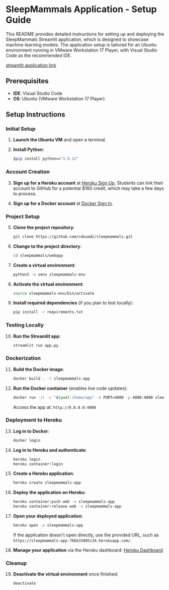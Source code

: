 # SleepMammals Application - Setup Guide
This README provides detailed instructions for setting up and deploying the SleepMammals Streamlit application, which is designed to showcase machine learning models. The application setup is tailored for an Ubuntu environment running in VMware Workstation 17 Player, with Visual Studio Code as the recommended IDE.

[streamlit application link](https://sleepmammals-app-76bb33805c34.herokuapp.com/)

## Prerequisites

- **IDE**: Visual Studio Code
- **OS**: Ubuntu (VMware Workstation 17 Player)

## Setup Instructions

### Initial Setup

1. **Launch the Ubuntu VM** and open a terminal.

2. **Install Python**:
    ```bash
    $pip install python=="3.9.12"
    ```

### Account Creation

3. **Sign up for a Heroku account** at [Heroku Sign Up](https://signup.heroku.com/). Students can link their account to GitHub for a potential $160 credit, which may take a few days to process.

4. **Sign up for a Docker account** at [Docker Sign In](https://login.docker.com/).

### Project Setup

5. **Clone the project repository**:
    ```bash
    git clone https://github.com/cdouadi/sleepmammals.git
    ```

6. **Change to the project directory**:
    ```bash
    cd sleepmammals/webapp
    ```

7. **Create a virtual environment**:
    ```bash
    python3 -m venv sleepmammals-env
    ```

8. **Activate the virtual environment**:
    ```bash
    source sleepmammals-env/bin/activate
    ```

9. **Install required dependencies** (if you plan to test locally):
    ```bash
    pip install -r requirements.txt
    ```

### Testing Locally

10. **Run the Streamlit app**:
    ```bash
    streamlit run app.py
    ```

### Dockerization

11. **Build the Docker image**:
    ```bash
    docker build . -t sleepmammals-app
    ```

12. **Run the Docker container** (enables live code updates):
    ```bash
    docker run -it -v "$(pwd):/home/app" -e PORT=4000 -p 4000:4000 sleepmammals-app
    ```
    Access the app at: `http://0.0.0.0:4000`

### Deployment to Heroku

13. **Log in to Docker**:
    ```bash
    docker login
    ```

14. **Log in to Heroku and authenticate**:
    ```bash
    heroku login
    heroku container:login
    ```

15. **Create a Heroku application**:
    ```bash
    heroku create sleepmammals-app
    ```

16. **Deploy the application on Heroku**:
    ```bash
    heroku container:push web -a sleepmammals-app
    heroku container:release web -a sleepmammals-app
    ```

17. **Open your deployed application**:
    ```bash
    heroku open -a sleepmammals-app
    ```
    If the application doesn't open directly, use the provided URL, such as `https://sleepmammals-app-76bb33805c34.herokuapp.com/`.

18. **Manage your application** via the Heroku dashboard: [Heroku Dashboard](https://dashboard.heroku.com/apps/sleepmammals-app)

### Cleanup

19. **Deactivate the virtual environment** once finished:
    ```bash
    deactivate
    ```
